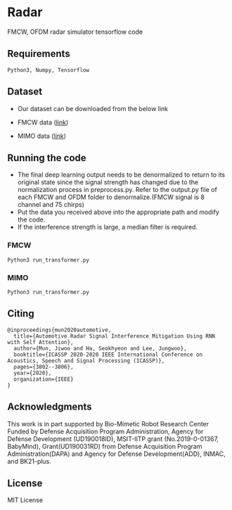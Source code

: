 # Radar

FMCW, OFDM radar simulator tensorflow code


## Requirements
```
Python3, Numpy, Tensorflow
```

## Dataset

* Our dataset can be downloaded from the below link

* FMCW data ([link](https://drive.google.com/file/d/18s95iyC_ZovvPxSe75rgdS2Q8LFSE_j8/view?usp=sharing))

* MIMO data ([link](https://drive.google.com/file/d/1ep1i7wUamg4g1EkyKo_Ls9DM_BlLAIZS/view?usp=sharing))


## Running the code
* The final deep learning output needs to be denormalized to return to its original state since the signal strength has changed due to the normalization process in preprocess.py. Refer to the output.py file of each FMCW and OFDM folder to denormalize.(FMCW signal is 8 channel and 75 chirps)
* Put the data you received above into the appropriate path and modify the code.
* If the interference strength is large, a median filter is required.
### FMCW

```
Python3 run_transformer.py
```
### MIMO
```
Python3 run_transformer.py
```

## Citing
```
@inproceedings{mun2020automotive,
  title={Automotive Radar Signal Interference Mitigation Using RNN with Self Attention},
  author={Mun, Jiwoo and Ha, Seokhyeon and Lee, Jungwoo},
  booktitle={ICASSP 2020-2020 IEEE International Conference on Acoustics, Speech and Signal Processing (ICASSP)},
  pages={3802--3806},
  year={2020},
  organization={IEEE}
}
```
## Acknowledgments

This work is in part supported by Bio-Mimetic Robot Research Center Funded by Defense
Acquisition Program Administration, Agency for Defense Development (UD190018ID),
MSIT-IITP grant (No.2019-0-01367, BabyMind), Grant(UD190031RD) from Defense
Acquisition Program Administration(DAPA) and Agency for Defense Development(ADD),
INMAC, and BK21-plus.

## License

MIT License